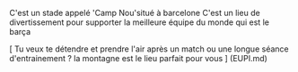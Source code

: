 C'est un stade appelé 'Camp Nou'situé à barcelone 
C'est un lieu de divertissement pour supporter la meilleure équipe du monde qui est le barça

[ Tu veux te détendre et prendre l'air après un match ou une longue séance d'entrainement ? la montagne est le lieu parfait pour vous ] (EUPI.md)

